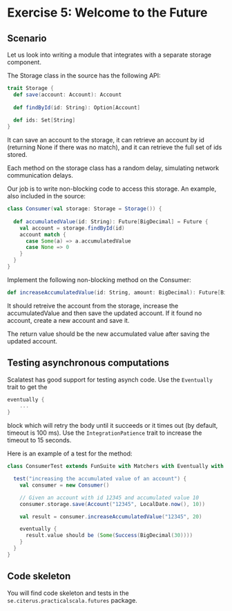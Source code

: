 # Exercise 5: Welcome to the Future

## Scenario

Let us look into writing a module that integrates with a separate storage component.

The Storage class in the source has the following API:

```scala
trait Storage {
  def save(account: Account): Account
  
  def findById(id: String): Option[Account]
  
  def ids: Set[String]
}
```

It can save an account to the storage, it can retrieve an account by id (returning None if
there was no match), and it can retrieve the full set of ids stored.

Each method on the storage class has a random delay, simulating network communication delays.

Our job is to write non-blocking code to access this storage. An example, also included in the source:

```scala
class Consumer(val storage: Storage = Storage()) {
  
  def accumulatedValue(id: String): Future[BigDecimal] = Future {
    val account = storage.findById(id)
    account match {
      case Some(a) => a.accumulatedValue
      case None => 0
    }
  }
}
```

Implement the following non-blocking method on the Consumer:

```scala
def increaseAccumulatedValue(id: String, amount: BigDecimal): Future[BigDecimal]
```

It should retreive the account from the storage, increase the accumulatedValue and then save
the updated account. If it found no account, create a new account and save it. 

The return value should be the new accumulated value after saving the updated account.

## Testing asynchronous computations

Scalatest has good support for testing asynch code. Use the `Eventually` trait to get the
```scala
eventually {
    ...
}
```
block which will retry the body until it succeeds or it times out (by default, timeout is 100 ms).
Use the `IntegrationPatience` trait to increase the timeout to 15 seconds.

Here is an example of a test for the method:
```scala
class ConsumerTest extends FunSuite with Matchers with Eventually with IntegrationPatience {

  test("increasing the accumulated value of an account") {
    val consumer = new Consumer()

    // Given an account with id 12345 and accumulated value 10
    consumer.storage.save(Account("12345", LocalDate.now(), 10))

    val result = consumer.increaseAccumulatedValue("12345", 20)

    eventually {
      result.value should be (Some(Success(BigDecimal(30))))
    }
  }
}
```

## Code skeleton

You will find code skeleton and tests in the `se.citerus.practicalscala.futures` package.
